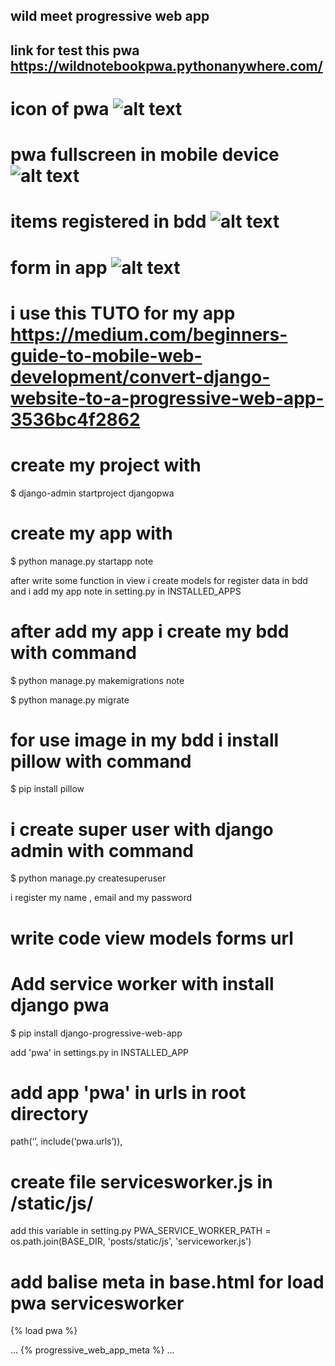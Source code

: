 ## wild meet progressive web app

## link for test this pwa https://wildnotebookpwa.pythonanywhere.com/

# icon of pwa ![alt text](https://github.com/Nicolas-Turck/pwa-Wild-meet/blob/master/pwa-django-notebook/icons8-wild-animals-sign-80.png)

# pwa fullscreen in mobile device  ![alt text](https://github.com/Nicolas-Turck/pwa-Wild-meet/blob/master/pwa-django-notebook/home.png)

# items registered in bdd  ![alt text](https://github.com/Nicolas-Turck/pwa-Wild-meet/blob/master/pwa-django-notebook/items.png)

# form in app  ![alt text](https://github.com/Nicolas-Turck/pwa-Wild-meet/blob/master/pwa-django-notebook/news.png)

# i use this TUTO for my app https://medium.com/beginners-guide-to-mobile-web-development/convert-django-website-to-a-progressive-web-app-3536bc4f2862
# create my project with
$ django-admin startproject djangopwa
# create my app with
$  python manage.py startapp note


after write some function in view i create models for register data in bdd and i add my app note in setting.py in INSTALLED_APPS
# after add my app i create my bdd with command
$ python manage.py makemigrations note

$ python manage.py migrate

# for use image in my bdd i install pillow with command
$ pip install pillow

# i create super user with django admin with command
$ python manage.py createsuperuser

i register my name , email and my password

# write code view models forms url

#  Add service worker with install django pwa

$ pip install django-progressive-web-app

add 'pwa' in settings.py in INSTALLED_APP



# add app 'pwa' in urls in root directory

path(‘’, include(‘pwa.urls’)),



# create file servicesworker.js in /static/js/

add this variable in setting.py PWA_SERVICE_WORKER_PATH = os.path.join(BASE_DIR, 'posts/static/js', 'serviceworker.js')



# add balise meta in base.html for load pwa servicesworker

{% load pwa %}

<head>
    ...
    {% progressive_web_app_meta %}
    ...
</head>

